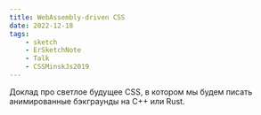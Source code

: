 ```yaml
---
title: WebAssembly-driven CSS
date: 2022-12-18
tags:
    - sketch
    - ErSketchNote
    - Talk
    - CSSMinskJs2019
---
```


Доклад про светлое будущее CSS, в котором мы будем писать анимированные бэкграунды на С++ или Rust.
